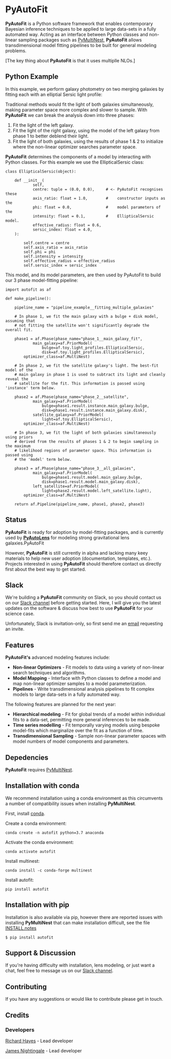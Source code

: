 # PyAutoFit

**PyAutoFit** is a Python software framework that enables contemporary Bayesian inference techniques to be applied to large data-sets in a fully automated way. Acting as an interface between Python classes and non-linear sampling packages such as [PyMultiNest](http://johannesbuchner.github.io/pymultinest-tutorial/install.html), **PyAutoFit** allows transdimensional model fitting pipelines to be built for general modeling problems.

[The key thing about **PyAutoFit** is that it uses multiplle NLOs.]

## Python Example

In this example, we perform galaxy photometry on two merging galaxies by fitting each with an elliptial Sersic light profile:

Traditional methods would fit the light of both galaxies simultaneously, making parameter space more complex and slower to sample. With **PyAutoFit** we can break the analysis down into three phases:

1) Fit the light of the left galaxy.
2) Fit the light of the right galaxy, using the model of the left galaxy from phase 1 to better deblend their light.
3) Fit the light of both galaxies, using the results of phase 1 & 2 to initialize where the non-linear optimizer searches parameter space.

**PyAutoFit** determines the components of a model by interacting with Python classes. For this example we use the EllipticalSersic class:

```
class EllipticalSersic(object):

    def __init__(
            self,
            centre: tuple = (0.0, 0.0),     # <- PyAutoFit recognises these
            axis_ratio: float = 1.0,        #    constructor inputs as the
            phi: float = 0.0,               #    model parameters of the
            intensity: float = 0.1,         #    EllipticalSersic model.
            effective_radius: float = 0.6,
            sersic_index: float = 4.0,
    ):

        self.centre = centre
        self.axis_ratio = axis_ratio
        self.phi = phi
        self.intensity = intensity
        self.effective_radius = effective_radius
        self.sersic_index = sersic_index
```

This model, and its model parameters, are then used by PyAutoFit to build our 3 phase model-fitting pipeline:

```
import autofit as af

def make_pipeline():

    pipeline_name = "pipeline_example__fitting_multiple_galaxies"

    # In phase 1, we fit the main galaxy with a bulge + disk model, assuming that
    # not fitting the satellite won't significantly degrade the overall fit.

    phase1 = af.Phase(phase_name="phase_1__main_galaxy_fit",
            main_galaxy=af.PriorModel(
                bulge=af.toy.light_profiles.EllipticalSersic,
                disk=af.toy.light_profiles.EllipticalSersic),
        optimizer_class=af.MultiNest)

    # In phase 2, we fit the satellite galaxy's light. The best-fit model of the
    # main galaxy in phase 1 is used to subtract its light and cleanly reveal the
    # satellite for the fit. This information is passed using 'instance' term below.

    phase2 = af.Phase(phase_name="phase_2__satellite",
            main_galaxy=af.PriorModel(
                bulge=phase1.result.instance.main_galaxy.bulge,
                disk=phase1.result.instance.main_galaxy.disk),
            satellite_galaxy=af.PriorModel(
                light=af.toy.EllipticalSersic),
        optimizer_class=af.MultiNest)

    # In phase 3, we fit the light of both galaxies simultaneously using priors
    # derived from the results of phases 1 & 2 to begin sampling in the maximum
    # likelihood regions of parameter space. This information is passed using
    # the 'model' term below.

    phase3 = af.Phase(phase_name="phase_3__all_galaxies",
            main_galaxy=af.PriorModel(
                bulge=phase1.result.model.main_galaxy.bulge,
                disk=phase1.result.model.main_galaxy.disk),
            left_satellite=af.PriorModel(
                light=phase2.result.model.left_satellite.light),
        optimizer_class=af.MultiNest)

    return af.Pipeline(pipeline_name, phase1, phase2, phase3)
```

## Status

**PyAutoFit** is ready for adoption by model-fitting packages, and is currently used by [**PyAutoLens**](https://github.com/Jammy2211/PyAutoLens) for modeling strong gravitational lens galaxies.PyAutoFit

However, **PyAutoFit** is still currently in alpha and lacking many keey materials to help new user adoption (documentation, templates, etc.). Projects interested in using **PyAutoFit** should therefore contact us directly first about the best way to get started.

## Slack

We're building a **PyAutoFit** community on Slack, so you should contact us on our [Slack channel](https://pyautofit.slack.com/) before getting started. Here, I will give you the latest updates on the software & discuss how best to use **PyAutoFit** for your science case.

Unfortunately, Slack is invitation-only, so first send me an [email](https://github.com/Jammy2211) requesting an invite.

## Features

**PyAutoFit's** advanced modeling features include:

- **Non-linear Optimizers** - Fit models to data using a variety of non-linear search techniques and algorithms.
- **Model Mapping** - Interface with Python classes to define a model and map non-linear optimizer samples to a model parameterization.
- **Pipelines** - Write transdimensional analysis pipelines to fit complex models to large data-sets in a fully automated way.

The following features are planned for the next year:

- **Hierarchical modeling** - Fit for global trends of a model within individual fits to a data-set, permitting more general inferences to be made.
- **Time series modelling** - Fit temporally varying models using bespoke model-fits which marginalize over the fit as a function of time.
- **Transdimensional Sampling** - Sample non-linear parameter spaces with model numbers of model components and parameters.

## Depedencies

**PyAutoFit** requires [PyMultiNest](http://johannesbuchner.github.io/pymultinest-tutorial/install.html).

## Installation with conda

We recommend installation using a conda environment as this circumvents a number of compatibility issues when installing **PyMultiNest**.

First, install [conda](https://conda.io/miniconda.html).

Create a conda environment:

```
conda create -n autofit python=3.7 anaconda
```

Activate the conda environment:

```
conda activate autofit
```

Install multinest:

```
conda install -c conda-forge multinest
```

Install autofit:

```
pip install autofit
```

## Installation with pip

Installation is also available via pip, however there are reported issues with installing **PyMultiNest** that can make installation difficult, see the file [INSTALL.notes](https://github.com/Jammy2211/PyAutoFit/blob/master/INSTALL.notes)

```
$ pip install autofit
```

## Support & Discussion

If you're having difficulty with installation, lens modeling, or just want a chat, feel free to message us on our [Slack channel](https://pyautofit.slack.com/).

## Contributing

If you have any suggestions or would like to contribute please get in touch.

## Credits

### Developers

[Richard Hayes](https://github.com/rhayes777) - Lead developer

[James Nightingale](https://github.com/Jammy2211) - Lead developer
